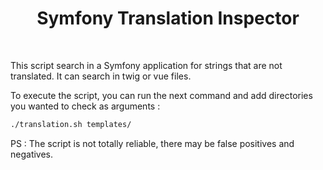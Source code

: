 <h1 align="center">Symfony Translation Inspector</h1>

<br/>

This script search in a Symfony application for strings that are not translated. It can search in twig or vue files.

To execute the script, you can run the next command and add directories you wanted to check as arguments :

```bash
./translation.sh templates/
```

PS : The script is not totally reliable, there may be false positives and negatives.
